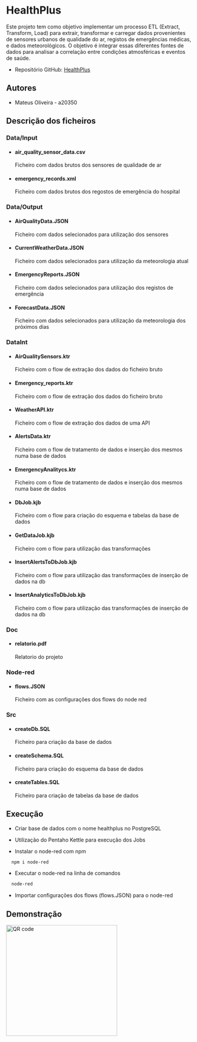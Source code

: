 # HealthPlus

Este projeto tem como objetivo implementar um processo ETL (Extract, Transform, Load) para
extrair, transformar e carregar dados provenientes de sensores urbanos de qualidade do ar, registos
de emergências médicas, e dados meteorológicos. O objetivo é integrar essas diferentes fontes de
dados para analisar a correlação entre condições atmosféricas e eventos de saúde.

- Repositório GitHub: [HealthPlus](https://github.com/m0liveira/HealthPlus)

## Autores

- Mateus Oliveira - a20350

## Descrição dos ficheiros

### Data/Input

- #### air_quality_sensor_data.csv

  Ficheiro com dados brutos dos sensores de qualidade de ar

- #### emergency_records.xml

  Ficheiro com dados brutos dos regostos de emergência do hospital

### Data/Output

- #### AirQualityData.JSON

  Ficheiro com dados selecionados para utilização dos sensores

- #### CurrentWeatherData.JSON

  Ficheiro com dados selecionados para utilização da meteorologia atual

- #### EmergencyReports.JSON

  Ficheiro com dados selecionados para utilização dos registos de emergência

- #### ForecastData.JSON

  Ficheiro com dados selecionados para utilização da meteorologia dos próximos dias

### DataInt

- #### AirQualitySensors.ktr

  Ficheiro com o flow de extração dos dados do ficheiro bruto

- #### Emergency_reports.ktr

  Ficheiro com o flow de extração dos dados do ficheiro bruto

- #### WeatherAPI.ktr

  Ficheiro com o flow de extração dos dados de uma API

- #### AlertsData.ktr

  Ficheiro com o flow de tratamento de dados e inserção dos mesmos numa base de dados

- #### EmergencyAnalitycs.ktr

  Ficheiro com o flow de tratamento de dados e inserção dos mesmos numa base de dados

- #### DbJob.kjb

  Ficheiro com o flow para criação do esquema e tabelas da base de dados

- #### GetDataJob.kjb

  Ficheiro com o flow para utilização das transformações

- #### InsertAlertsToDbJob.kjb

  Ficheiro com o flow para utilização das transformações de inserção de dados na db

- #### InsertAnalyticsToDbJob.kjb
  Ficheiro com o flow para utilização das transformações de inserção de dados na db

### Doc

- #### relatorio.pdf
  Relatorio do projeto

### Node-red

- #### flows.JSON
  Ficheiro com as configurações dos flows do node red

### Src

- #### createDb.SQL

  Ficheiro para criação da base de dados

- #### createSchema.SQL

  Ficheiro para criação do esquema da base de dados

- #### createTables.SQL

  Ficheiro para criação de tabelas da base de dados

## Execução

- Criar base de dados com o nome healthplus no PostgreSQL

- Utilização do Pentaho Kettle para execução dos Jobs

- Instalar o node-red com npm

```bash
  npm i node-red
```

- Executar o node-red na linha de comandos

```bash
  node-red
```

- Importar configurações dos flows (flows.JSON) para o node-red

## Demonstração

<img src="./Assets/qr" alt="QR code" width="300" height="300">
